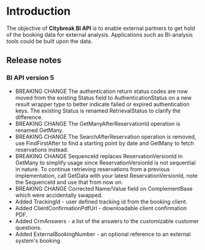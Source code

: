 # Introduction

The objective of **Citybreak BI API** is to enable external partners to get hold of the booking data for external analysis. Applications such as BI-analysis tools could be built upon the data.

## Release notes

### BI API version 5
* BREAKING CHANGE The authentication return status codes are now moved from the existing Status field to AuthenticationStatus on a new result wrapper type to better indicate failed or expired authentication keys. The existing Status is renamed RetrievalStatus to clarify the difference.
* BREAKING CHANGE The GetManyAfterReservationId operation is renamed GetMany.
* BREAKING CHANGE The SearchAfterReservation operation is removed, use FindFirstAfter to find a starting point by date and GetMany to fetch reservations instead.
* BREAKING CHANGE SequenceId replaces ReservationVersionId in GetMany to simplify usage since ReservationVersionId is not sequential in nature. To continue retrieving reservations from a previous implementation, call GetData with your latest ReservationVersionId, note the SequenceId and use that from now on.
* BREAKING CHANGE Corrected Name/Value field on ComplementBase which were accidentally swapped.
* Added TrackingId - user defined tracking id from the booking client.
* Added ClientConfirmationPdfUrl - downloadable client confirmation PDF.
* Added CrmAnswers - a list of the answers to the customizable customer questions.
* Added ExternalBookingNumber - an optional reference to an external system's booking.
